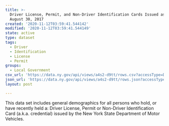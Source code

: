 ```yaml
---
title: >-
  Driver License, Permit, and Non-Driver Identification Cards Issued as of
  August 30, 2017
created: '2020-11-12T03:59:41.544142'
modified: '2020-11-12T03:59:41.544149'
state: active
type: dataset
tags:
  - Driver
  - Identification
  - License
  - Permit
groups:
  - Local Government
csv_url: 'https://data.ny.gov/api/views/a4s2-d9tt/rows.csv?accessType=DOWNLOAD'
json_url: 'https://data.ny.gov/api/views/a4s2-d9tt/rows.json?accessType=DOWNLOAD'
layout: post

---
```

This data set includes general demographics for all persons who hold, or have recently held a: Driver License, Permit or Non-Driver Identification Card (a.k.a. credential) issued by the New York State Department of Motor Vehicles.

